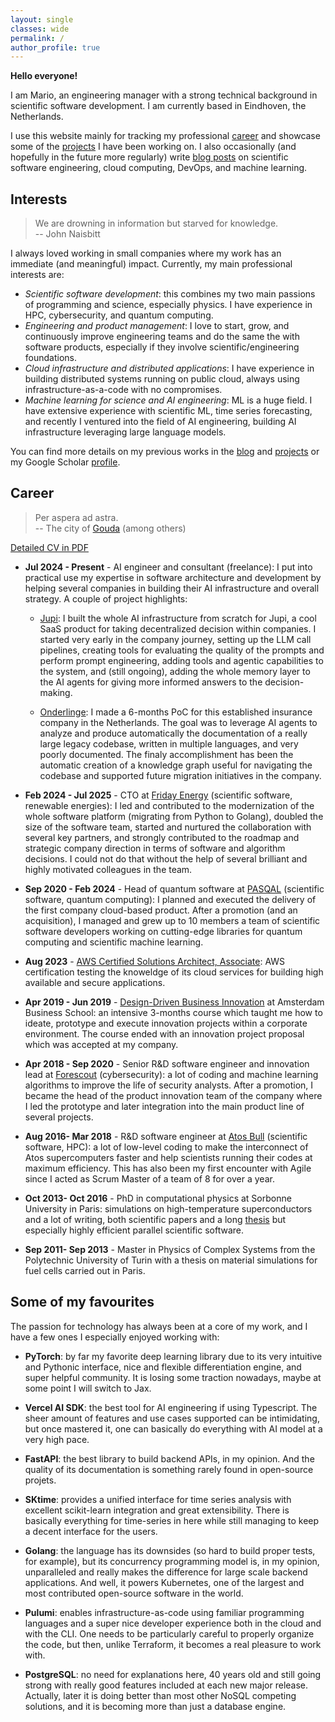 ```yaml
---
layout: single
classes: wide
permalink: /
author_profile: true
---
```


**Hello everyone!**

I am Mario, an engineering manager with a strong technical background in scientific software development. 
I am currently based in Eindhoven, the Netherlands.

I use this website mainly for tracking my professional [career](#career) and showcase some of the [projects](projects) 
I have been working on. I also occasionally (and hopefully in the future more regularly) write [blog posts](blog) 
on scientific software engineering, cloud computing, DevOps, and machine learning.

## Interests

> We are drowning in information but starved for knowledge.   
> -- John Naisbitt

I always loved working in small companies where my work has an immediate (and meaningful) impact. Currently, my main 
professional interests are:

- *Scientific software development*: this combines my two main passions of programming and science, 
especially physics. I have experience in HPC, cybersecurity, and quantum computing.
- *Engineering and product management*: I love to start, grow, and continuously improve engineering 
teams and do the same the with software products, especially if they involve scientific/engineering foundations.
- *Cloud infrastructure and distributed applications*: I have experience in building 
distributed systems running on public cloud, always using infrastructure-as-a-code with no compromises.
- *Machine learning for science and AI engineering*: ML is a huge field. I have extensive experience with scientific ML, 
time series forecasting, and recently I ventured into the field of AI engineering, building AI infrastructure
leveraging large language models.

You can find more details on my previous works in the [blog](projects) and [projects](projects) or my
Google Scholar [profile](https://scholar.google.com/citations?user=7hnOB34AAAAJ&hl=en).

## Career

> Per aspera ad astra.  
> -- The city of [Gouda](https://web.archive.org/web/20210624221231/https://www.therightproductions.nl/hogeraadvanadel/index.php?id=109&wapen=1080) (among others)

[Detailed CV in PDF](/assets/files/20240125_CV_Dagrada_scidev.pdf)

- **Jul 2024 - Present** - AI engineer and consultant (freelance): I put into practical
use my expertise in software architecture and development by helping several companies in building their AI infrastructure
and overall strategy. A couple of project highlights:

    - [Jupi](https://jupi.co/): I built the whole AI infrastructure from scratch for Jupi, a cool SaaS product for taking decentralized
decision within companies. I started very early in the company journey, setting up the LLM call pipelines, creating tools 
for evaluating the quality of the prompts and perform prompt engineering, adding tools and agentic capabilities
to the system, and (still ongoing), adding the whole memory layer to the AI agents for giving more informed answers 
to the decision-making.

    - [Onderlinge](https://www.onderlinge.info/): I made a 6-months PoC for this established insurance company in the
Netherlands. The goal was to leverage AI agents to analyze and produce
automatically the documentation of a really large legacy codebase, written in multiple languages, and very poorly documented.
The finaly accomplishment has been the automatic creation of a knowledge graph useful for navigating the codebase and
supported future migration initiatives in the company.

- **Feb 2024 - Jul 2025** - CTO at [Friday Energy](https://www.pasqal.com/) (scientific software, renewable energies): I led
and contributed to the modernization of the whole software platform (migrating from Python to Golang), doubled the 
size of the software team, started and nurtured the collaboration with several key partners, and strongly contributed 
to the roadmap and strategic company direction in terms of software and algorithm decisions. I could not do that 
without the help of several brilliant and highly motivated colleagues in the team.

- **Sep 2020 - Feb 2024** - Head of quantum software at [PASQAL](https://www.pasqal.com/) (scientific software, quantum computing): I planned and executed the
delivery of the first company cloud-based product. After a promotion (and an acquisition), I managed and grew up to 10 members 
a team of scientific software developers working on cutting-edge libraries 
for quantum computing and scientific machine learning.

- **Aug 2023** - [AWS Certified Solutions Architect, Associate](https://www.linkedin.com/posts/mariodagrada_aws-certified-solutions-architect-associate-activity-7097094576456224768-YJ-G?utm_source=share&utm_medium=member_desktop): 
AWS certification testing the knoweldge of its cloud services for building
high available and secure applications.

- **Apr 2019 - Jun 2019** - [Design-Driven Business Innovation](https://abs.uva.nl/content/open-programmes-abs/design-driven-business-innovation/design-driven-business-innovation.html) 
at Amsterdam Business School: an intensive 3-months course which taught me how to ideate, prototype and 
execute innovation projects within a corporate environment. The course ended with an innovation project 
proposal which was accepted at my company.

- **Apr 2018 - Sep 2020** - Senior R&D software engineer and innovation lead at [Forescout](https://www.forescout.com/) (cybersecurity): 
a lot of coding and machine learning algorithms to improve the life of security analysts. 
After a promotion, I became the head of the product innovation team of the company where I led the prototype
and later integration into the main product line of several projects.

- **Aug 2016- Mar 2018** - R&D software engineer at [Atos Bull](https://atos.net/en/solutions/high-performance-computing-hpc) (scientific software, HPC): 
a lot of low-level coding to make the interconnect of Atos supercomputers 
faster and help scientists running their codes at maximum efficiency. This has also been my first encounter 
with Agile since I acted as Scrum Master of a team of 8 for over a year.

- **Oct 2013- Oct 2016** - PhD in computational physics at Sorbonne University in Paris: simulations on high-temperature superconductors and a lot of writing, 
both scientific papers and a long [thesis](https://hal.archives-ouvertes.fr/tel-01478313v1) but especially highly efficient parallel 
scientific software.

- **Sep 2011- Sep 2013** - Master in Physics of Complex Systems from the Polytechnic University of Turin with a thesis on material simulations for fuel cells carried out in Paris.

## Some of my favourites

The passion for technology has always been at a core of my work, and I have a few ones I especially enjoyed working with:

- **PyTorch**: by far my favorite deep learning library due to its very intuitive
and Pythonic interface, nice and flexible differentiation engine, and super helpful community.
It is losing some traction nowadays, maybe at some point I will switch to Jax.

- **Vercel AI SDK**: the best tool for AI engineering if using Typescript. The sheer amount of
features and use cases supported can be intimidating, but once mastered it, one can basically do everything
with AI model at a very high pace.

- **FastAPI**: the best library to build backend APIs, in my opinion. And the quality of its documentation
is something rarely found in open-source projets.

- **SKtime**: provides a unified interface for time series analysis with excellent scikit-learn 
integration and great extensibility. There is basically everything for time-series in here while still
managing to keep a decent interface for the users.

- **Golang**: the language has its downsides (so hard to build proper tests, for example), but its concurrency 
programming model is, in my opinion, unparalleled and really makes the difference for large scale backend
applications. And well, it powers Kubernetes, one of the largest and most contributed open-source software
in the world.

- **Pulumi**: enables infrastructure-as-code using familiar programming languages and a super nice developer experience
both in the cloud and with the CLI. One needs to be particularly careful to properly organize the code, but then, unlike
Terraform, it becomes a real pleasure to work with.

- **PostgreSQL**: no need for explanations here, 40 years old and still going strong with really good features included
at each new major release. Actually, later it is doing better than most other NoSQL competing solutions, and
it is becoming more than just a database engine.
